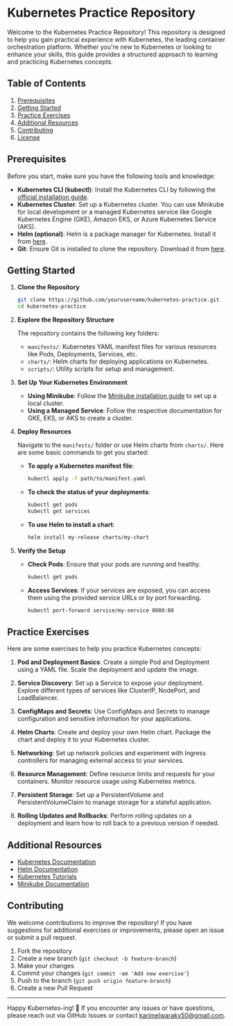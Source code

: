 
# Kubernetes Practice Repository

Welcome to the Kubernetes Practice Repository! This repository is designed to help you gain practical experience with Kubernetes, the leading container orchestration platform. Whether you're new to Kubernetes or looking to enhance your skills, this guide provides a structured approach to learning and practicing Kubernetes concepts.

## Table of Contents

1. [Prerequisites](#prerequisites)
2. [Getting Started](#getting-started)
3. [Practice Exercises](#practice-exercises)
4. [Additional Resources](#additional-resources)
5. [Contributing](#contributing)
6. [License](#license)

## Prerequisites

Before you start, make sure you have the following tools and knowledge:

- **Kubernetes CLI (kubectl)**: Install the Kubernetes CLI by following the [official installation guide](https://kubernetes.io/docs/tasks/tools/install-kubectl/).
- **Kubernetes Cluster**: Set up a Kubernetes cluster. You can use Minikube for local development or a managed Kubernetes service like Google Kubernetes Engine (GKE), Amazon EKS, or Azure Kubernetes Service (AKS).
- **Helm (optional)**: Helm is a package manager for Kubernetes. Install it from [here](https://helm.sh/docs/intro/install/).
- **Git**: Ensure Git is installed to clone the repository. Download it from [here](https://git-scm.com/downloads).

## Getting Started

1. **Clone the Repository**

   ```bash
   git clone https://github.com/yourusername/kubernetes-practice.git
   cd kubernetes-practice
   ```

2. **Explore the Repository Structure**

   The repository contains the following key folders:

   - `manifests/`: Kubernetes YAML manifest files for various resources like Pods, Deployments, Services, etc.
   - `charts/`: Helm charts for deploying applications on Kubernetes.
   - `scripts/`: Utility scripts for setup and management.

3. **Set Up Your Kubernetes Environment**

   - **Using Minikube**: Follow the [Minikube installation guide](https://minikube.sigs.k8s.io/docs/start/) to set up a local cluster.
   - **Using a Managed Service**: Follow the respective documentation for GKE, EKS, or AKS to create a cluster.

4. **Deploy Resources**

   Navigate to the `manifests/` folder or use Helm charts from `charts/`. Here are some basic commands to get you started:

   - **To apply a Kubernetes manifest file**:

     ```bash
     kubectl apply -f path/to/manifest.yaml
     ```

   - **To check the status of your deployments**:

     ```bash
     kubectl get pods
     kubectl get services
     ```

   - **To use Helm to install a chart**:

     ```bash
     helm install my-release charts/my-chart
     ```

5. **Verify the Setup**

   - **Check Pods**: Ensure that your pods are running and healthy.

     ```bash
     kubectl get pods
     ```

   - **Access Services**: If your services are exposed, you can access them using the provided service URLs or by port forwarding.

     ```bash
     kubectl port-forward service/my-service 8080:80
     ```

## Practice Exercises

Here are some exercises to help you practice Kubernetes concepts:

1. **Pod and Deployment Basics**: Create a simple Pod and Deployment using a YAML file. Scale the deployment and update the image.

2. **Service Discovery**: Set up a Service to expose your deployment. Explore different types of services like ClusterIP, NodePort, and LoadBalancer.

3. **ConfigMaps and Secrets**: Use ConfigMaps and Secrets to manage configuration and sensitive information for your applications.

4. **Helm Charts**: Create and deploy your own Helm chart. Package the chart and deploy it to your Kubernetes cluster.

5. **Networking**: Set up network policies and experiment with Ingress controllers for managing external access to your services.

6. **Resource Management**: Define resource limits and requests for your containers. Monitor resource usage using Kubernetes metrics.

7. **Persistent Storage**: Set up a PersistentVolume and PersistentVolumeClaim to manage storage for a stateful application.

8. **Rolling Updates and Rollbacks**: Perform rolling updates on a deployment and learn how to roll back to a previous version if needed.

## Additional Resources

- [Kubernetes Documentation](https://kubernetes.io/docs/home/)
- [Helm Documentation](https://helm.sh/docs/)
- [Kubernetes Tutorials](https://kubernetes.io/docs/tutorials/)
- [Minikube Documentation](https://minikube.sigs.k8s.io/docs/)

## Contributing

We welcome contributions to improve the repository! If you have suggestions for additional exercises or improvements, please open an issue or submit a pull request.

1. Fork the repository
2. Create a new branch (`git checkout -b feature-branch`)
3. Make your changes
4. Commit your changes (`git commit -am 'Add new exercise'`)
5. Push to the branch (`git push origin feature-branch`)
6. Create a new Pull Request



---

Happy Kubernetes-ing! 🌟 If you encounter any issues or have questions, please reach out via GitHub Issues or contact karimelwaraky50@gmail.com.
